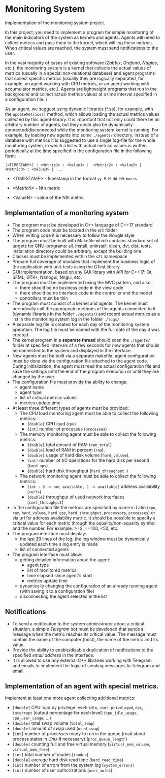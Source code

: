 # Monitoring System

Implementation of the monitoring system project.

In this project, you need to implement a program for simple monitoring of the main indicators of the system as kernels and agents. Agents will need to collect metrics and pass them to the kernel, which will log these metrics. When critical values are reached, the system must send notifications to the user.

In the vast majority of cases of existing software (*Zabbix*, *Grafana*, *Nagios*, etc.), the monitoring system is a kernel that collects the actual values of metrics (usually in a special non-relational database) and agent programs that collect specific metrics (usually they are logically separated, for example, an agent working with CPU metrics, or an agent working with accumulator metrics, etc.). Agents are lightweight programs that run in the background and collect actual metrics values at a time interval specified in a configuration file. \

As an agent, we suggest using dynamic libraries (*.so), for example, with the `updateMetrics()` method, which allows loading the actual metrics values collected by this agent-library. It is important that not only could there be an arbitrary number of agents, but they could also be dynamically connected/disconnected while the monitoring system kernel is running.
For example, by loading new agents into some `./agents/` directory. Instead of a database with metrics it is suggested to use a single log-file for the whole monitoring system, in which a list with actual metrics values is written periodically at the time specified in the configuration file in the following form:

```
[<TIMESTAMP>] | <Metric1> : <Value1> |  <Metric2> : <Value2> |  <Metric3> : <Value3> | ...

```

- \<TIMESTAMP\> - timestamp in the format `yy-M-M-dd HH:mm:ss`

- \<MetricN\> - Nth metric

- \<ValueN\> - value of the Nth metric

## Implementation of a monitoring system

- The program must be developed in C++ language of C++17 standard 
- The program code must be located in the src folder
- When writing code it is necessary to follow the Google style
- The program must be built with Makefile which contains standard set of targets for GNU-programs: all, install, uninstall, clean, dvi, dist, tests. Installation directory could be arbitrary, except the building one
- Classes must be implemented within the `s21` namespace
- Prepare full coverage of modules that implement the business logic of the application with unit-tests using the GTest library
- GUI implementation, based on any GUI library with API for C++17: Qt, SFML, GTK+, Nanogui, Nngui, etc.
- The program must be implemented using the MVC pattern, and also:
     - there should be no business code in the view code
     - there should be no interface code in the controller and the model
     - controllers must be thin
- The program must consist of a kernel and agents. The kernel must periodically call the appropriate methods of the agents connected to it (dynamic libraries in the folder `./agents/`) and record actual metrics as a list in the monitoring system log in the folder `./logs/`.
- A separate log file is created for each day of the monitoring system operation. The log file must be named with the full date of the day it was created.
- The kernel program in a **separate thread** should scan the `./agents/` folder at specified intervals of a few seconds for *new* agents that should be connected to the system and displayed in the interface.
- New agents must be built via a separate makefile, agent configuration must be done via the configuration file attached to the agent code. During initialization, the agent must read the actual configuration file and save the settings until the end of the program execution or until they are changed by the user.
- The configuration file must provide the ability to change:
    - agent name
    - agent type
    - list of critical metrics values
    - metrics update time
- At least three different types of agents must be provided:
    - The CPU load monitoring agent must be able to collect the following metrics:
        - `[double]` CPU load (`cpu`)
        - `[int]` number of processes (`processes`)
    - The memory monitoring agent must be able to collect the following metrics:
        - `[double]` total amount of RAM (`ram_total`)
        - `[double]` load of RAM in percent (`ram`),
        - `[double]` usage of hard disk volume (`hard_volume`),
        - `[int]` number of I/O operations for the hard disk per second (`hard_ops`)
        - `[double]` hard disk throughput (`hard_throughput `)
    - The network monitoring agent must be able to collect the following metrics:
        - `[int : 0 -> not available, 1 -> available]` address availability (`<url>`)
        - `[double]` throughput of used network interfaces (`inet_throughput`)
- In the configuration file the metrics are specified by name in Latin (`cpu`, `ram`, `hard_volume`, `hard_ops`, `hard_throughput`, `processors`, `processes`) or via url for address availability metric. It should be possible to specify a critical value for each metric through the equality/non-equality symbol and the number. For example: >=2, ==100, <50, etc.
- The program interface must display:
    - the last 20 lines of the log, the log window must be dynamically updated each time a log entry is made
    - list of connected agents
- The program interface must allow:
    - getting detailed information about the agent:
        - agent type 
        - list of monitored metrics
        - time elapsed since agent's start
        - metrics update time
    - dynamically changing the configuration of an already running agent (with saving it to a configuration file)
    - disconnecting the agent selected in the list

## Notifications

- To send a notification to the system administrator about a critical situation, a simple *Telegram* bot must be developed that sends a message when the metric reaches its critical value. The message must contain the name of the computer (host), the name of the metric and its value.
- Provide the ability to enable/disable duplication of notifications to the specified *email address* in the interface.
- It is allowed to use *any* external С++ libraries working with Telegram and emails to implement the logic of sending messages to Telegram and email.

## Implementation of an agent with special metrics.

Implement at least one more agent collecting additional metrics:

- `[double]` CPU load by privilege level: `idle`, `user`, `priveleged`, `dpc`, `interrupt` (output percentage for each level) (`cpu_idle_usage`, `cpu_user_usage`, ...)
- `[double]` total swap volume (`total_swap`)
- `[double]` amount of swap used (`used_swap`) 
- `[int]` number of processes ready to run in the queue (read about process states in *Unix* if necessary) (`proc_queue_length`)
- `[double]` counting full and free virtual memory (`virtual_mem_volume`, `virtual_mem_free`)
- `[int]` total number of inodes (`inodes`)
- `[double]` average hard disk read time (`hard_read_time`)
- `[int]` number of errors from the system log (`system_errors`)
- `[int]` number of user authorizations (`user_auths`)
